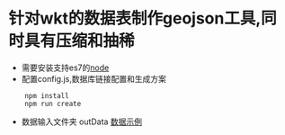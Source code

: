 # 针对wkt的数据表制作geojson工具,同时具有压缩和抽稀

- 需要安装支持es7的[node](http://nodejs.cn/download/)
- 配置config.js,数据库链接配置和生成方案
```
    npm install
    npm run create
```
- 数据输入文件夹 outData
  [数据示例](https://github.com/shiyuren/make_geojson/blob/master/outData/start/100000.json)